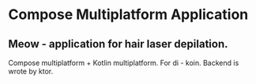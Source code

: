 # Compose Multiplatform Application

## Meow - application for hair laser depilation.
Compose multiplatform + Kotlin multiplatform. For di - koin. Backend is wrote by ktor.

